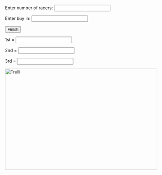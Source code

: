 <!doctype html>
<html>
<head>
<script>
function add()
{
  var numOne, numTwo, sum;
  numOne = parseInt(document.getElementById("first").value);
  numTwo = parseInt(document.getElementById("second").value);
  sum1 = numOne * numTwo * 0.6;
  sum2 = numOne * numTwo * 0.3;
  sum3 = numOne * numTwo * 0.1;
  document.getElementById("answer1").value = sum1;
  document.getElementById("answer2").value = sum2;
  document.getElementById("answer3").value = sum3;
}
</script>
</head>
<body>

<p>Enter number of racers: <input id="first"></p>
<p>Enter buy in: <input id="second"></p>
<button onclick="add()">Finish</button>
<p>1st = <input id="answer1"></p>
<p>2nd = <input id="answer2"></p>
<p>3rd = <input id="answer3"></p>

<img src="https://i.imgur.com/LJnZ5KS.png" alt="Trulli" width="500" height="333">

</body>
</html>
